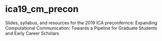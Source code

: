 # ica19_cm_precon
Slides, syllabus, and resources for the 2019 ICA preconfernce: Expanding Computational Communication:  Towards a Pipeline for Graduate Students and Early Career Scholars 
